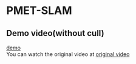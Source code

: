 # PMET-SLAM
## Demo video(without cull)
[demo](https://github.com/atat1010/code/blob/main/demo.gif)  
You can watch the original video at [original video](demo.mp4)
